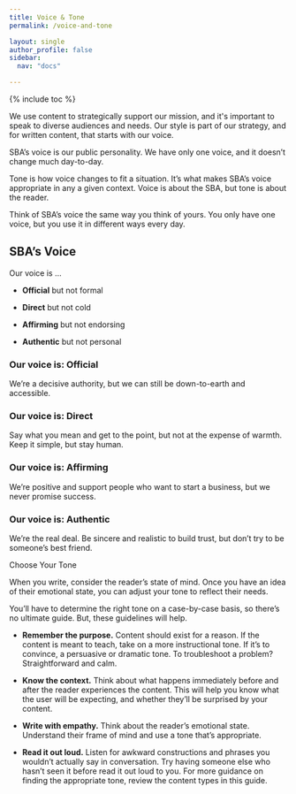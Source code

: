```yaml
---
title: Voice & Tone
permalink: /voice-and-tone

layout: single
author_profile: false
sidebar:
  nav: "docs"

---
```


{% include toc %}

We use content to strategically support our mission, and it's important to speak to diverse audiences and needs. Our style is part of our strategy, and for written content, that starts with our voice.

SBA’s voice is our public personality. We have only one voice, and it doesn’t change much day-to-day.

Tone is how voice changes to fit a situation. It’s what makes SBA’s voice appropriate in any a given context. Voice is about the SBA, but tone is about the reader.

Think of SBA’s voice the same way you think of yours. You only have one voice, but you use it in different ways every day.

## SBA’s Voice

Our voice is …

* **Official** but not formal

* **Direct** but not cold

* **Affirming** but not endorsing

* **Authentic** but not personal

### Our voice is: Official

We’re a decisive authority, but we can still be down-to-earth and accessible.

### Our voice is: Direct

Say what you mean and get to the point, but not at the expense of warmth. Keep it simple, but stay human.

### Our voice is: Affirming

We’re positive and support people who want to start a business, but we never promise success.

### Our voice is: Authentic

We’re the real deal. Be sincere and realistic to build trust, but don’t try to be someone’s best friend.

Choose Your Tone

When you write, consider the reader’s state of mind. Once you have an idea of their emotional state, you can adjust your tone to reflect their needs.

You’ll have to determine the right tone on a case-by-case basis, so there’s no ultimate guide. But, these guidelines will help.

* **Remember the purpose.** Content should exist for a reason. If the content is meant to teach, take on a more instructional tone. If it’s to convince, a persuasive or dramatic tone. To troubleshoot a problem? Straightforward and calm.

* **Know the context.** Think about what happens immediately before and after the reader experiences the content. This will help you know what the user will be expecting, and whether they’ll be surprised by your content.

* **Write with empathy.** Think about the reader’s emotional state. Understand their frame of mind and use a tone that’s appropriate.

* **Read it out loud.** Listen for awkward constructions and phrases you wouldn’t actually say in conversation. Try having someone else who hasn’t seen it before read it out loud to you.
For more guidance on finding the appropriate tone, review the content types in this guide.
